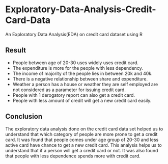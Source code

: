 # Exploratory-Data-Analysis-Credit-Card-Data
An Exploratory Data Analysis(EDA) on credit card dataset using R 

## Result
- People between age of 20-30 uses widely uses credit card.
- The expenditure is more for the people with less dependency.
- The income of majority of the people lies in between 20k and 40k.
- There is a negative relationship between share and expenditure.
- Weather a person has a house or weather they are self employed are not considered as a parameter for issuing credit card.
- People with 1 derogatory report can also get a credit card. 
- People with less amount of credit will get a new credit card easily.

## Conclusion

The exploratory data analysis done on the credit card data set helped us to understand that which category of people are more prone to get a credit card. It was found that people comes under age group of 20-30 and less active card have chance to get a new credit card. This analysis helps us to understand that if a person will get a credit card or not. It was also found that people with less dependence spends more with credit card. 
